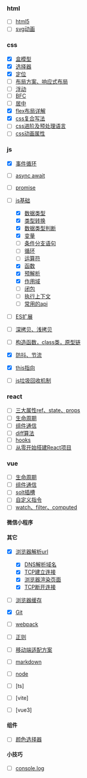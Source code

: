 ### html
- [ ] [html5]()
- [ ] [svg动画]()

### css

- [x] [盒模型](./css/盒模型.md)
- [x] [选择器](./css/选择器.md)
- [x] [定位](./css/定位.md)
- [ ] [布局方案、响应式布局](./css/基础布局、响应式布局.md)
- [ ] [浮动](./css/清除浮动.md)
- [ ] [BFC](./css/BFC.md)
- [ ] [居中](./css/css居中.md)
- [X] [flex布局详解](./css/flex布局详解.md)
- [X] [css复合写法](./css/css复合写法.md)
- [ ] [css进阶及预处理语言](./css/预处理语言.md)
- [ ] [css动画属性](./css/css动画属性.md)

### js

- [x] [事件循环](./js/Event-Loop.md)
- [ ] [async await](./js/async%20await.md)
- [ ] [promise](./js/promise.md)
- [ ] [js基础](./js/js基础.md)
    - [x] [数据类型](./js/js基础.md)
    - [x] [类型转换](./js/js基础.md)
    - [x] [数据类型判断](./js/js基础.md)
    - [x] [变量](./js/js基础.md)
    - [ ] [条件分支语句](./js/js基础.md)
    - [ ] [循环](./js/js基础.md)
    - [ ] [运算符](./js/js基础.md)
    - [x] [函数](./js/js基础.md)
    - [x] [预解析](./js/js基础.md)
    - [x] [作用域](./js/js基础.md)
    - [ ] [闭包](./js/js基础.md)
    - [ ] [执行上下文](./js/js基础.md) 
    - [ ] [常用的api](./js/js基础.md)
- [ ] [ES扩展]()
- [ ] [深拷贝、浅拷贝]()
- [ ] [构造函数，class类，原型链]()
- [x] [防抖、节流](./js/防抖、节流.md)
- [x] [this指向]()
- [ ] [js垃圾回收机制]()


### react
- [ ] [三大属性ref、state、props](./react/三大属性Ref、State、Props.md)
- [ ] [生命周期](./vue/生命周期.md)
- [ ] [组件通信](./react/组件通信.md)
- [ ] [diff算法](./react/dom的diffing算法.md)
- [ ] [hooks](./react/hooks.md)
- [ ] [从零开始搭建React项目](./react/从零搭建移动端项目（React）.md)

### vue
- [ ] [生命周期](./vue/生命周期.md)
- [ ] [组件通信](./vue/组件通信.md)
- [ ] [solt插槽](./vue/solt.md)
- [ ] [自定义指令]()
- [ ] [watch、filter、computed](./vue/watch、filter、computed.md)

#### 微信小程序
  

#### 其它

- [x] [浏览器解析url](./Other/浏览器解析url.md)
  - [x] [DNS解析域名](./Other/浏览器解析url.md) 
  - [x] [TCP建立连接](./Other/浏览器解析url.md)
  - [x] [浏览器渲染页面](./Other/浏览器渲染页面.md)
  - [x] [TCP断开连接](./Other/浏览器解析url.md)
- [ ] [浏览器缓存]()
- [x] [Git](./Other/Git.md)
- [ ] [webpack](./Other/webpack.md)
- [ ] [正则](./Other/正则.md)
- [ ] [移动端适配方案](./Other/移动端适配方案.md)
- [ ] [markdown](./markdown.md)
- [ ] [node]()
- [ ] [ts]
- [ ] [vite]
- [ ] [vue3]
  

#### 组件
- [ ] [颜色选择器]()

#### 小技巧
- [ ] [console.log]()